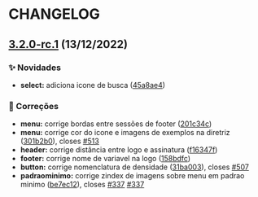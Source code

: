 # CHANGELOG

## [3.2.0-rc.1](https://gitlab.com/govbr-ds/govbr-ds-dev/govbr-ds-dev-core/compare/v3.1.0...v3.2.0-rc.1) (13/12/2022)


### :sparkles: Novidades

* **select:** adiciona icone de busca ([45a8ae4](https://gitlab.com/govbr-ds/govbr-ds-dev/govbr-ds-dev-core/commit/45a8ae48866164981dab937cee552322806ce871))


### :bug: Correções

* **menu:** corrige bordas entre sessões de footer ([201c34c](https://gitlab.com/govbr-ds/govbr-ds-dev/govbr-ds-dev-core/commit/201c34cc99e8c9653d6ba44f7245baa3a3a8d278))
* **menu:** corrige cor do icone e imagens de exemplos na diretriz ([301b2b0](https://gitlab.com/govbr-ds/govbr-ds-dev/govbr-ds-dev-core/commit/301b2b00f1cfe578d93c30b2ff73c5acd52f6b0d)), closes [#513](https://gitlab.com/govbr-ds/govbr-ds-dev/govbr-ds-dev-core/issues/513)
* **header:** corrige distância entre logo e assinatura ([f16347f](https://gitlab.com/govbr-ds/govbr-ds-dev/govbr-ds-dev-core/commit/f16347f4c58c3afe78abe54a9b6c6a87b951cc3b))
* **footer:** corrige nome de variavel na logo ([158bdfc](https://gitlab.com/govbr-ds/govbr-ds-dev/govbr-ds-dev-core/commit/158bdfcde85c402b15023c1b7e88930decc72b77))
* **button:** corrige nomenclatura de densidade ([31ba003](https://gitlab.com/govbr-ds/govbr-ds-dev/govbr-ds-dev-core/commit/31ba003fcaf5c04483606534d4b41462f2436324)), closes [#507](https://gitlab.com/govbr-ds/govbr-ds-dev/govbr-ds-dev-core/issues/507)
* **padraominimo:** corrige zindex de imagens sobre menu em padrao minimo ([be7ec12](https://gitlab.com/govbr-ds/govbr-ds-dev/govbr-ds-dev-core/commit/be7ec1208c532568e2eef288071b78ffd76010cb)), closes [#337](https://gitlab.com/govbr-ds/govbr-ds-dev/govbr-ds-dev-core/issues/337) [#337](https://gitlab.com/govbr-ds/govbr-ds-dev/govbr-ds-dev-core/issues/337)

